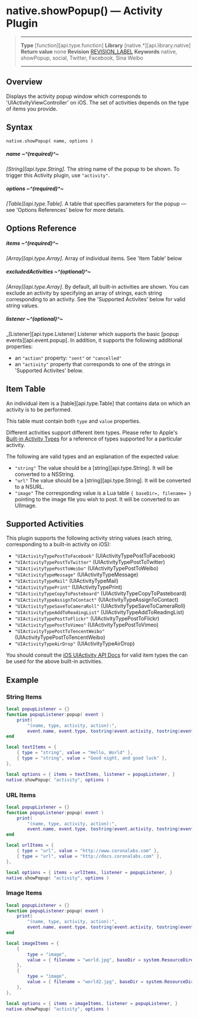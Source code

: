 # native.showPopup() — Activity Plugin

> --------------------- ------------------------------------------------------------------------------------------
> __Type__              [function][api.type.function]
> __Library__           [native.*][api.library.native]
> __Return value__      none
> __Revision__          [REVISION_LABEL](REVISION_URL)
> __Keywords__          native, showPopup, social, Twitter, Facebook, Sina Weibo
> --------------------- ------------------------------------------------------------------------------------------

## Overview

Displays the activity popup window which corresponds to 'UIActivityViewController' on iOS. The set of activities depends on the type of items you provide.


## Syntax

	native.showPopup( name, options )

##### name ~^(required)^~
_[String][api.type.String]._ The string name of the popup to be shown. To trigger this Activity plugin, use `"activity"`.

##### options ~^(required)^~
_[Table][api.type.Table]._ A table that specifies parameters for the popup — see 'Options References' below for more details.


## Options Reference

##### items ~^(required)^~
_[Array][api.type.Array]._ Array of individual items. See 'Item Table' below

##### excludedActivities ~^(optional)^~
_[Array][api.type.Array]._ By default, all built-in activities are shown. You can exclude an activity by specifying an array of strings, each string corresponding to an activity. See the 'Supported Activites' below for valid string values.

##### listener ~^(optional)^~
_[Listener][api.type.Listener] Listener which supports the basic [popup events][api.event.popup]. In addition, it supports the following additional properties:

* an `"action"` property: `"sent"` or `"cancelled"`
* an `"activity"` property that corresponds to one of the strings in 'Supported Activites' below.


## Item Table

An individual item is a [table][api.type.Table] that contains data on which an activity is to be performed.

This table must contain both `type` and `value` properties. 

Different activities support different item types. Please refer to Apple's [Built-in Activity Types](https://developer.apple.com/library/ios/documentation/UIKit/Reference/UIActivity_Class/index.html#//apple_ref/doc/constant_group/Built_in_Activity_Types)
for a reference of types supported for a particular activity.

The following are valid types and an explanation of the expected value:

* `"string"` The value should be a [string][api.type.String]. It will be converted to a NSString.
* `"url"` The value should be a [string][api.type.String]. It will be converted to a NSURL.
* `"image"` The corresponding value is a Lua table `{ baseDir=, filename= }` pointing to the image file you wish to post. It will be converted to an UIImage.


## Supported Activities

This plugin supports the following activity string values (each string, corresponding to a built-in activity on iOS):

* `"UIActivityTypePostToFacebook"` (UIActivityTypePostToFacebook)
* `"UIActivityTypePostToTwitter"` (UIActivityTypePostToTwitter)
* `"UIActivityTypePostToWeibo"` (UIActivityTypePostToWeibo)
* `"UIActivityTypeMessage"` (UIActivityTypeMessage)
* `"UIActivityTypeMail"` (UIActivityTypeMail)
* `"UIActivityTypePrint"` (UIActivityTypePrint)
* `"UIActivityTypeCopyToPasteboard"` (UIActivityTypeCopyToPasteboard)
* `"UIActivityTypeAssignToContact"` (UIActivityTypeAssignToContact)
* `"UIActivityTypeSaveToCameraRoll"` (UIActivityTypeSaveToCameraRoll)
* `"UIActivityTypeAddToReadingList"` (UIActivityTypeAddToReadingList)
* `"UIActivityTypePostToFlickr"` (UIActivityTypePostToFlickr)
* `"UIActivityTypePostToVimeo"` (UIActivityTypePostToVimeo)
* `"UIActivityTypePostToTencentWeibo"` (UIActivityTypePostToTencentWeibo)
* `"UIActivityTypeAirDrop"` (UIActivityTypeAirDrop)

You should consult the [iOS UIActivity API Docs](https://developer.apple.com/library/ios/documentation/UIKit/Reference/UIActivity_Class/index.html#//apple_ref/doc/constant_group/Built_in_Activity_Types) for valid item types the can be used for the above built-in activities.


## Example

### String Items

`````lua
local popupListener = {}
function popupListener:popup( event )
	print(
		"(name, type, activity, action):", 
		event.name, event.type, tostring(event.activity, tostring(event.action) )
end

local textItems = {
	{ type = "string", value = "Hello, World" },
	{ type = "string", value = "Good night, and good luck" },
},

local options = { items = textItems, listener = popupListener, }
native.showPopup( "activity", options )
`````


### URL Items

`````lua
local popupListener = {}
function popupListener:popup( event )
	print(
		"(name, type, activity, action):", 
		event.name, event.type, tostring(event.activity, tostring(event.action) )
end

local urlItems = {
	{ type = "url", value = "http://www.coronalabs.com" },
	{ type = "url", value = "http://docs.coronalabs.com" },
},

local options = { items = urlItems, listener = popupListener, }
native.showPopup( "activity", options )
`````


### Image Items

`````lua
local popupListener = {}
function popupListener:popup( event )
	print(
		"(name, type, activity, action):", 
		event.name, event.type, tostring(event.activity, tostring(event.action) )
end

local imageItems = {
	{
		type = "image",
		value = { filename = "world.jpg", baseDir = system.ResourceDirectory, }
	},
	{
		type = "image",
		value = { filename = "world2.jpg", baseDir = system.ResourceDirectory, }
	},
},

local options = { items = imageItems, listener = popupListener, }
native.showPopup( "activity", options )
`````
